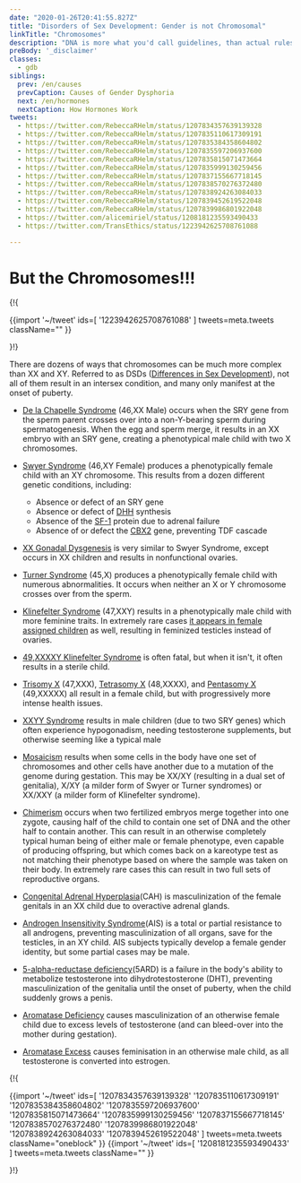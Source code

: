 ```yaml
---
date: "2020-01-26T20:41:55.827Z"
title: "Disorders of Sex Development: Gender is not Chromosomal"
linkTitle: "Chromosomes"
description: "DNA is more what you'd call guidelines, than actual rules."
preBody: '_disclaimer'
classes:
  - gdb
siblings:
  prev: /en/causes
  prevCaption: Causes of Gender Dysphoria
  next: /en/hormones
  nextCaption: How Hormones Work
tweets:
  - https://twitter.com/RebeccaRHelm/status/1207834357639139328
  - https://twitter.com/RebeccaRHelm/status/1207835110617309191
  - https://twitter.com/RebeccaRHelm/status/1207835384358604802
  - https://twitter.com/RebeccaRHelm/status/1207835597206937600
  - https://twitter.com/RebeccaRHelm/status/1207835815071473664
  - https://twitter.com/RebeccaRHelm/status/1207835999130259456
  - https://twitter.com/RebeccaRHelm/status/1207837155667718145
  - https://twitter.com/RebeccaRHelm/status/1207838570276372480
  - https://twitter.com/RebeccaRHelm/status/1207838924263084033
  - https://twitter.com/RebeccaRHelm/status/1207839452619522048
  - https://twitter.com/RebeccaRHelm/status/1207839986801922048
  - https://twitter.com/alicemiriel/status/1208181235593490433
  - https://twitter.com/TransEthics/status/1223942625708761088

---
```


# But the Chromosomes!!!

{!{ <div class="gutter">
  {{import '~/tweet' ids=[
    '1223942625708761088'
  ] tweets=meta.tweets className="" }}
</div>}!}


There are dozens of ways that chromosomes can be much more complex than XX and XY. Referred to as DSDs ([Differences in Sex Development](https://en.wikipedia.org/wiki/Disorders_of_sex_development)), not all of them result in an intersex condition, and many only manifest at the onset of puberty.

- [De la Chapelle Syndrome](https://en.wikipedia.org/wiki/XX_male_syndrome) (46,XX Male) occurs when the SRY gene from the sperm parent crosses over into a non-Y-bearing sperm during spermatogenesis. When the egg and sperm merge, it results in an XX embryo with an SRY gene, creating a phenotypical male child with two X chromosomes.

- [Swyer Syndrome](https://en.wikipedia.org/wiki/Swyer_syndrome) (46,XY Female) produces a phenotypically female child with an XY chromosome. This results from a dozen different genetic conditions, including:

  - Absence or defect of an SRY gene
  - Absence or defect of [DHH](https://en.wikipedia.org/wiki/Desert_hedgehog_(protein)) synthesis
  - Absence of the [SF-1](https://en.wikipedia.org/wiki/Steroidogenic_factor_1) protein due to adrenal failure
  - Absence of or defect the [CBX2](https://en.wikipedia.org/wiki/CBX2_(gene)) gene, preventing TDF cascade

- [XX Gonadal Dysgenesis](https://en.wikipedia.org/wiki/XX_gonadal_dysgenesis) is very similar to Swyer Syndrome, except occurs in XX children and results in nonfunctional ovaries.

- [Turner Syndrome](https://en.wikipedia.org/wiki/Turner_syndrome) (45,X) produces a phenotypically female child with numerous abnormalities. It occurs when neither an X or Y chromosome crosses over from the sperm.

- [Klinefelter Syndrome](https://en.wikipedia.org/wiki/Klinefelter_syndrome) (47,XXY) results in a phenotypically male child with more feminine traits. In extremely rare cases [it appears in female assigned children](https://www.ncbi.nlm.nih.gov/pubmed/15755052) as well, resulting in feminized testicles instead of ovaries.

- [49,XXXXY Klinefelter Syndrome](https://en.wikipedia.org/wiki/49,XXXXY) is often fatal, but when it isn't, it often results in a sterile child.

- [Trisomy X](https://en.wikipedia.org/wiki/Triple_X_syndrome) (47,XXX), [Tetrasomy X](https://en.wikipedia.org/wiki/Tetrasomy_X) (48,XXXX), and [Pentasomy X](https://en.wikipedia.org/wiki/49,_XXXXX) (49,XXXXX) all result in a female child, but with progressively more intense health issues.

- [XXYY Syndrome](https://en.wikipedia.org/wiki/XXYY_syndrome) results in male children (due to two SRY genes) which often experience hypogonadism, needing testosterone supplements, but otherwise seeming like a typical male

- [Mosaicism](https://en.wikipedia.org/wiki/Mosaic_(genetics)) results when some cells in the body have one set of chromosomes and other cells have another due to a mutation of the genome during gestation. This may be XX/XY (resulting in a dual set of genitalia), X/XY (a milder form of Swyer or Turner syndromes) or XX/XXY (a milder form of Klinefelter syndrome).

- [Chimerism](https://en.wikipedia.org/wiki/Chimera_(genetics)) occurs when two fertilized embryos merge together into one zygote, causing half of the child to contain one set of DNA and the other half to contain another. This can result in an otherwise completely typical human being of either male or female phenotype, even capable of producing offspring, but which comes back on a kareotype test as not matching their phenotype based on where the sample was taken on their body. In extremely rare cases this can result in two full sets of reproductive organs.

- [Congenital Adrenal Hyperplasia](https://en.wikipedia.org/wiki/Congenital_adrenal_hyperplasia)(CAH) is masculinization of the female genitals in an XX child due to overactive adrenal glands.

- [Androgen Insensitivity Syndrome](https://en.wikipedia.org/wiki/Androgen_insensitivity_syndrome)(AIS) is a total or partial resistance to all androgens, preventing masculinization of all organs, save for the testicles, in an XY child. AIS subjects typically develop a female gender identity, but some partial cases may be male.

- [5-alpha-reductase deficiency](https://en.wikipedia.org/wiki/5-alpha-reductase_deficiency)(5ARD) is a failure in the body's ability to metabolize testosterone into dihydrotestosterone (DHT), preventing masculinization of the genitalia until the onset of puberty, when the child suddenly grows a penis.

- [Aromatase Deficiency](https://en.wikipedia.org/wiki/Aromatase_deficiency) causes masculinization of an otherwise female child due to excess levels of testosterone (and can bleed-over into the mother during gestation).

- [Aromatase Excess](https://en.wikipedia.org/wiki/Aromatase_excess_syndrome) causes feminisation in an otherwise male child, as all testosterone is converted into estrogen.

{!{ <div class="span34 center print-span2">
  {{import '~/tweet' ids=[
    '1207834357639139328'
    '1207835110617309191'
    '1207835384358604802'
    '1207835597206937600'
    '1207835815071473664'
    '1207835999130259456'
    '1207837155667718145'
    '1207838570276372480'
    '1207839986801922048'
    '1207838924263084033'
    '1207839452619522048'
  ] tweets=meta.tweets className="oneblock" }}
  {{import '~/tweet' ids=[
    '1208181235593490433'
  ] tweets=meta.tweets className="" }}
</div>}!}
